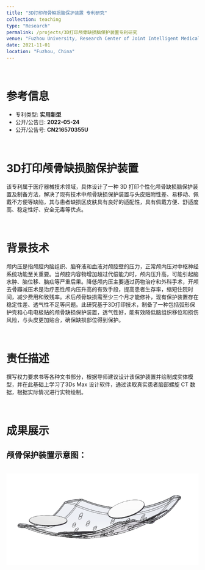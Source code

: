 ```yaml
---
title: "3D打印颅骨缺损脑保护装置 专利研究"
collection: teaching
type: "Research"
permalink: /projects/3D打印颅骨缺损脑保护装置专利研究
venue: "Fuzhou University, Research Center of Joint Intelligent Medical Engineering"
date: 2021-11-01
location: "Fuzhou, China"
---
```

<br>

# 参考信息
- 专利类型: **实用新型**
- 公开/公告日: **2022-05-24**
- 公开/公告号: **CN216570355U**

<br>

# 3D打印颅骨缺损脑保护装置

该专利属于医疗器械技术领域，具体设计了一种 3D 打印个性化颅骨缺损脑保护装置及制备方法，解决了现有技术中颅骨缺损保护装置与头皮贴附性差、易移动、佩戴不方便等缺陷，其与患者缺损区皮肤具有良好的适配性，具有佩戴方便、舒适度高、稳定性好、安全无毒等优点。

<br>

# 背景技术
颅内压是指颅腔内脑组织、脑脊液和血液对颅腔壁的压力，正常颅内压对中枢神经系统功能至关重要。当颅腔内容物增加超过代偿能力时，颅内压升高，可能引起脑水肿、脑位移、脑疝等严重后果。降低颅内压主要通过药物治疗和外科手术，开颅去骨瓣减压术是治疗恶性颅内压升高的有效手段，提高患者生存率，缩短住院时间，减少费用和致残率。术后颅骨缺损需至少三个月才能修补，现有保护装置存在稳定性差、透气性不足等问题。此研究基于3D打印技术，制备了一种包括弧形保护壳和心电电极贴的颅骨缺损保护装置，透气性好，能有效降低脑组织移位和损伤风险，与头皮更加贴合，确保缺损部位得到保护。

<br>

# 责任描述
撰写权力要求书等各种文书部分，根据导师建议设计该保护装置并绘制成实体模型，并在此基础上学习了3Ds Max 设计软件，通过读取真实患者脑部螺旋 CT 数据，根据实际情况进行实物绘制。

<br>

# 成果展示

## 颅骨保护装置示意图：
<br/><img src='/images/Project/Skull Protection/1.png'>


